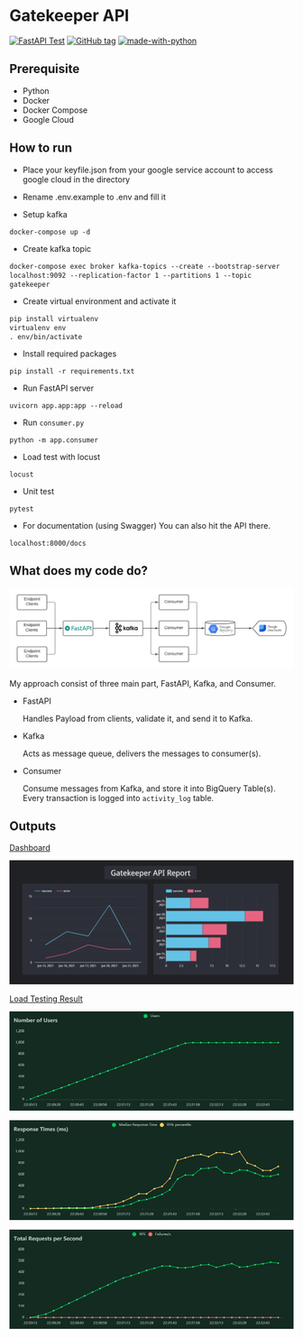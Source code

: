 # Gatekeeper API

[![FastAPI Test](https://github.com/wikankun/gatekeeper-api/actions/workflows/fastapi.yml/badge.svg)](https://github.com/wikankun/gatekeeper-api/actions/workflows/fastapi.yml)
[![GitHub tag](https://img.shields.io/github/tag/wikankun/gatekeeper-api.svg)](https://GitHub.com/wikankun/gatekeeper-api/tags/)
[![made-with-python](https://img.shields.io/badge/Made%20with-Python-1f425f.svg)](https://www.python.org/)

## Prerequisite

- Python
- Docker
- Docker Compose
- Google Cloud

## How to run

- Place your keyfile.json from your google service account to access google cloud in the directory

- Rename .env.example to .env and fill it

- Setup kafka
```
docker-compose up -d
```

- Create kafka topic
```
docker-compose exec broker kafka-topics --create --bootstrap-server localhost:9092 --replication-factor 1 --partitions 1 --topic gatekeeper
```

- Create virtual environment and activate it
```
pip install virtualenv
virtualenv env
. env/bin/activate
```

- Install required packages
```
pip install -r requirements.txt
```

- Run FastAPI server
```
uvicorn app.app:app --reload
```

- Run `consumer.py`
```
python -m app.consumer
```

- Load test with locust
```
locust
```

- Unit test
```
pytest
```

- For documentation (using Swagger)
  You can also hit the API there.
```
localhost:8000/docs
```

## What does my code do?

![](assets/gatekeeper_achitecture.png)

My approach consist of three main part, FastAPI, Kafka, and Consumer.

- FastAPI

  Handles Payload from clients, validate it, and send it to Kafka.

- Kafka

  Acts as message queue, delivers the messages to consumer(s).

- Consumer

  Consume messages from Kafka, and store it into BigQuery Table(s). Every transaction is logged into `activity_log` table.

## Outputs

[Dashboard](https://datastudio.google.com/u/0/reporting/db4bae0c-7903-475b-a6c1-c36a349b13ce/page/XobPC)

![](assets/dashboard.png)

[Load Testing Result](assets/gatekeeper_report_load_test.html)

![](assets/number_of_users.png)

![](assets/response_times_.png)

![](assets/total_requests_per_second.png)
